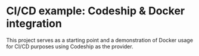 # CI/CD example: Codeship & Docker integration

This project serves as a starting point and a demonstration of Docker usage for CI/CD purposes using Codeship as the provider.